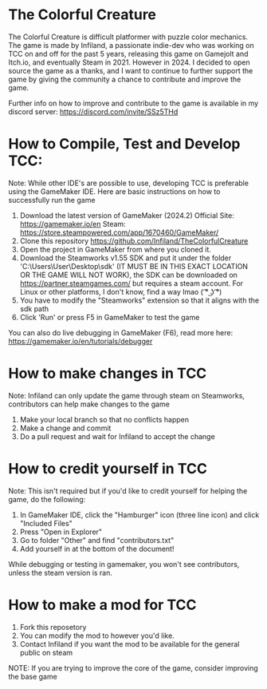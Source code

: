 # The Colorful Creature
The Colorful Creature is difficult platformer with puzzle color mechanics. The game is made by Infiland, a passionate indie-dev who was working on TCC on and off for the past 5 years, releasing this game on Gamejolt and Itch.io, and eventually Steam in 2021. However in 2024. I decided to open source the game as a thanks, and I want to continue to further support the game by giving the community a chance to contribute and improve the game.

Further info on how to improve and contribute to the game is available in my discord server: https://discord.com/invite/SSz5THd

# How to Compile, Test and Develop TCC:
Note: While other IDE's are possible to use, developing TCC is preferable using the GameMaker IDE.
Here are basic instructions on how to successfully run the game

1. Download the latest version of GameMaker (2024.2)
Official Site: https://gamemaker.io/en
Steam: https://store.steampowered.com/app/1670460/GameMaker/
3. Clone this repository https://github.com/Infiland/TheColorfulCreature
4. Open the project in GameMaker from where you cloned it.
5. Download the Steamworks v1.55 SDK and put it under the folder 'C:\Users\User\Desktop\sdk' (IT MUST BE IN THIS EXACT LOCATION OR THE GAME WILL NOT WORK), the SDK can be downloaded on https://partner.steamgames.com/ but requires a steam account. For Linux or other platforms, I don't know, find a way lmao  ( ͡° ͜ʖ ͡°)
6. You have to modify the "Steamworks" extension so that it aligns with the sdk path
7. Click 'Run' or press F5 in GameMaker to test the game

You can also do live debugging in GameMaker (F6), read more here: https://gamemaker.io/en/tutorials/debugger

# How to make changes in TCC
Note: Infiland can only update the game through steam on Steamworks, contributors can help make changes to the game
1. Make your local branch so that no conflicts happen
2. Make a change and commit
3. Do a pull request and wait for Infiland to accept the change

# How to credit yourself in TCC
Note: This isn't required but if you'd like to credit yourself for helping the game, do the following:
1. In GameMaker IDE, click the "Hamburger" icon (three line icon) and click "Included Files"
2. Press "Open in Explorer"
3. Go to folder "Other" and find "contributors.txt"
4. Add yourself in at the bottom of the document!

While debugging or testing in gamemaker, you won't see contributors, unless the steam version is ran.

# How to make a mod for TCC
1. Fork this reposetory
2. You can modify the mod to however you'd like.
3. Contact Infiland if you want the mod to be available for the general public on steam

NOTE: If you are trying to improve the core of the game, consider improving the base game